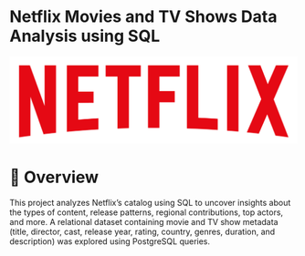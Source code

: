 # Netflix Movies and TV Shows Data Analysis using SQL 
![Netflix logo](https://github.com/arsh-sandhu-1/netflix_sql_project/blob/main/logo.png)
# 📌 Overview
This project analyzes Netflix’s catalog using SQL to uncover insights about the types of content, release patterns, regional contributions, top actors, and more.
A relational dataset containing movie and TV show metadata (title, director, cast, release year, rating, country, genres, duration, and description) was explored using PostgreSQL queries.
